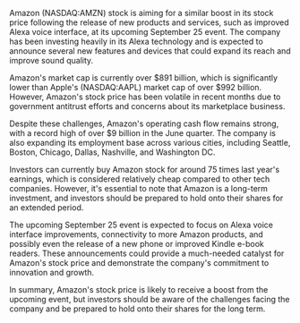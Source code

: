 Amazon (NASDAQ:AMZN) stock is aiming for a similar boost in its stock price following the release of new products and services, such as improved Alexa voice interface, at its upcoming September 25 event. The company has been investing heavily in its Alexa technology and is expected to announce several new features and devices that could expand its reach and improve sound quality.

Amazon's market cap is currently over $891 billion, which is significantly lower than Apple's (NASDAQ:AAPL) market cap of over $992 billion. However, Amazon's stock price has been volatile in recent months due to government antitrust efforts and concerns about its marketplace business.

Despite these challenges, Amazon's operating cash flow remains strong, with a record high of over $9 billion in the June quarter. The company is also expanding its employment base across various cities, including Seattle, Boston, Chicago, Dallas, Nashville, and Washington DC.

Investors can currently buy Amazon stock for around 75 times last year's earnings, which is considered relatively cheap compared to other tech companies. However, it's essential to note that Amazon is a long-term investment, and investors should be prepared to hold onto their shares for an extended period.

The upcoming September 25 event is expected to focus on Alexa voice interface improvements, connectivity to more Amazon products, and possibly even the release of a new phone or improved Kindle e-book readers. These announcements could provide a much-needed catalyst for Amazon's stock price and demonstrate the company's commitment to innovation and growth.

In summary, Amazon's stock price is likely to receive a boost from the upcoming event, but investors should be aware of the challenges facing the company and be prepared to hold onto their shares for the long term.
